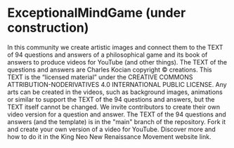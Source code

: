 # ExceptionalMindGame (under construction)
In this community we create artistic images and connect them to the TEXT of 94 questions and answers of a philosophical game and its book of answers to produce videos for YouTube (and other things). The TEXT of the questions and answers are Charles Kocian copyright © creations. This TEXT is the “licensed material” under the CREATIVE COMMONS ATTRIBUTION-NODERIVATIVES 4.0 INTERNATIONAL PUBLIC LICENSE. Any arts can be created in the videos, such as background images, animations or similar to support the TEXT of the 94 questions and answers, but the TEXT itself cannot be changed. We invite contributors to create their own video version for a question and answer. The TEXT of the 94 questions and answers (and the template) is in the "main" branch of the repository. Fork it and create your own version of a video for YouTube. Discover more and how to do it in the King Neo New Renaissance Movement website link.
